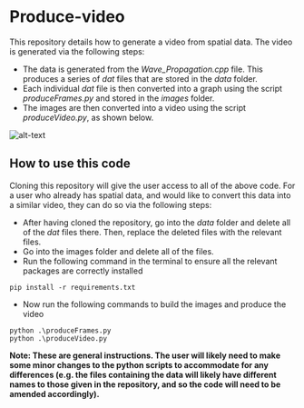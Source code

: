 # Produce-video
This repository details how to generate a video from spatial data. The video is generated via the following steps:

- The data is generated from the *Wave_Propagation.cpp* file. This produces a series of *dat* files that are stored in the *data* folder. 
- Each individual *dat* file is then converted into a graph using the script *produceFrames.py* and stored in the *images* folder. 
- The images are then converted into a video using the script *produceVideo.py*, as shown below.

![alt-text](Wave_Propagation_Video(GIF).gif)

## How to use this code

Cloning this repository will give the user access to all of the above code. For a user who already has spatial data, and would like to
convert this data into a similar video, they can do so via the following steps:

- After having cloned the repository, go into the *data* folder and delete all of the *dat* files there. Then, replace the deleted files with the relevant files.
- Go into the images folder and delete all of the files.
- Run the following command in the terminal to ensure all the relevant packages are correctly installed  
```
pip install -r requirements.txt
```
- Now run the following commands to build the images and produce the video
```
python .\produceFrames.py
python .\produceVideo.py
```
**Note: These are general instructions. The user will likely need to make some minor changes to the python scripts to accommodate for any differences
(e.g. the files containing the data will likely have different names to those given in the repository, and so the code will need to be amended accordingly).**
